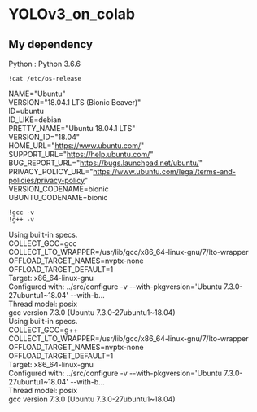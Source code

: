 # YOLOv3_on_colab

## My dependency
Python : Python 3.6.6  

```
!cat /etc/os-release
```
NAME="Ubuntu"  
VERSION="18.04.1 LTS (Bionic Beaver)"  
ID=ubuntu  
ID_LIKE=debian  
PRETTY_NAME="Ubuntu 18.04.1 LTS"  
VERSION_ID="18.04"  
HOME_URL="https://www.ubuntu.com/"  
SUPPORT_URL="https://help.ubuntu.com/"  
BUG_REPORT_URL="https://bugs.launchpad.net/ubuntu/"  
PRIVACY_POLICY_URL="https://www.ubuntu.com/legal/terms-and-policies/privacy-policy"  
VERSION_CODENAME=bionic  
UBUNTU_CODENAME=bionic  

```
!gcc -v
!g++ -v
```
Using built-in specs.  
COLLECT_GCC=gcc  
COLLECT_LTO_WRAPPER=/usr/lib/gcc/x86_64-linux-gnu/7/lto-wrapper  
OFFLOAD_TARGET_NAMES=nvptx-none  
OFFLOAD_TARGET_DEFAULT=1  
Target: x86_64-linux-gnu  
Configured with: ../src/configure -v --with-pkgversion='Ubuntu 7.3.0-27ubuntu1~18.04' --with-b...  
Thread model: posix  
gcc version 7.3.0 (Ubuntu 7.3.0-27ubuntu1~18.04)  
Using built-in specs.  
COLLECT_GCC=g++  
COLLECT_LTO_WRAPPER=/usr/lib/gcc/x86_64-linux-gnu/7/lto-wrapper  
OFFLOAD_TARGET_NAMES=nvptx-none  
OFFLOAD_TARGET_DEFAULT=1  
Target: x86_64-linux-gnu  
Configured with: ../src/configure -v --with-pkgversion='Ubuntu 7.3.0-27ubuntu1~18.04' --with-b...  
Thread model: posix  
gcc version 7.3.0 (Ubuntu 7.3.0-27ubuntu1~18.04)  
